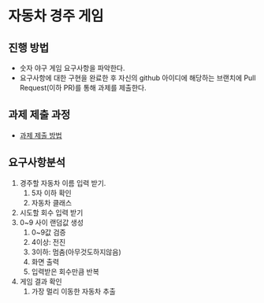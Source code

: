 # 자동차 경주 게임
## 진행 방법
* 숫자 야구 게임 요구사항을 파악한다.
* 요구사항에 대한 구현을 완료한 후 자신의 github 아이디에 해당하는 브랜치에 Pull Request(이하 PR)를 통해 과제를 제출한다.

## 과제 제출 과정
* [과제 제출 방법](https://github.com/next-step/nextstep-docs/tree/master/precourse)

## 요구사항분석
1. 경주할 자동차 이름 입력 받기.
   1. 5자 이하 확인 
   2. 자동차 클래스
2. 시도할 회수 입력 받기
3. 0~9 사이 랜덤값 생성
   1. 0~9값 검증
   2. 4이상: 전진
   3. 3이하: 멈춤(아무것도하지않음)
   4. 화면 출력
   5. 입력받은 회수만큼 반복
4. 게임 결과 확인
   1. 가장 멀리 이동한 자동차 추출